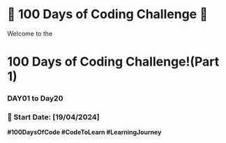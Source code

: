 # 🚀 100 Days of Coding Challenge 🚀


Welcome to the <h1>**100 Days of Coding Challenge!(Part 1)** </h1>

### **DAY01 to Day20**

### 📅 Start Date: [19/04/2024]


**#100DaysOfCode     #CodeToLearn    #LearningJourney**
